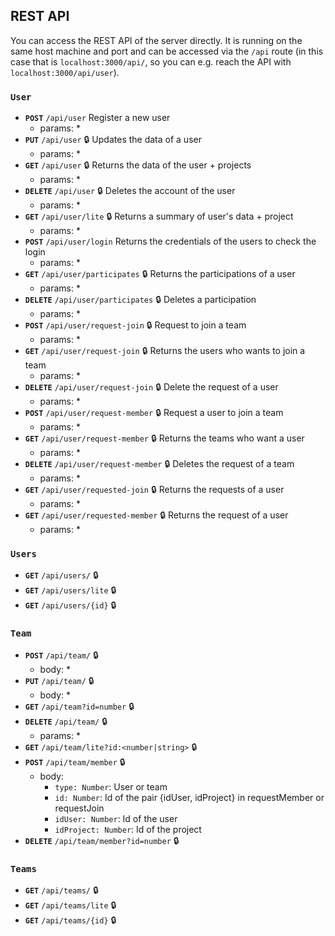## REST API
You can access the REST API of the server directly. It is running on the same host machine and port and can be accessed via the `/api` route (in this case that is `localhost:3000/api/`, so you can e.g. reach the API with `localhost:3000/api/user`).

### `User`
* **`POST`** `/api/user` Register a new user
    * params:
        * 
* **`PUT`** `/api/user` 🔒 Updates the data of a user
    * params:
        * 
* **`GET`** `/api/user` 🔒 Returns the data of the user + projects
    * params:
        * 
* **`DELETE`** `/api/user` 🔒 Deletes the account of the user
    * params:
        * 
* **`GET`** `/api/user/lite` 🔒 Returns a summary of user's data + project
    * params:
        * 
* **`POST`** `/api/user/login` Returns the credentials of the users to check the login
    * params:
        * 
* **`GET`** `/api/user/participates` 🔒 Returns the participations of a user
    * params:
        * 
* **`DELETE`** `/api/user/participates` 🔒 Deletes a participation
    * params:
        * 
* **`POST`** `/api/user/request-join` 🔒 Request to join a team
    * params:
        * 
* **`GET`** `/api/user/request-join` 🔒 Returns the users who wants to join a team
    * params:
        * 
* **`DELETE`** `/api/user/request-join` 🔒 Delete the request of a user
    * params:
        * 
* **`POST`** `/api/user/request-member` 🔒 Request a user to join a team
    * params:
        * 
* **`GET`** `/api/user/request-member` 🔒 Returns the teams who want a user
    * params:
        * 
* **`DELETE`** `/api/user/request-member` 🔒 Deletes the request of a team
    * params:
        * 
* **`GET`** `/api/user/requested-join` 🔒 Returns the requests of a user
    * params:
        * 
* **`GET`** `/api/user/requested-member` 🔒 Returns the request of a user
    * params:
        * 
### `Users` 
* **`GET`** `/api/users/` 🔒
* **`GET`** `/api/users/lite` 🔒
* **`GET`** `/api/users/{id}` 🔒
### `Team` 
* **`POST`** `/api/team/` 🔒
    * body:
        * 
* **`PUT`** `/api/team/` 🔒
    * body:
        * 
* **`GET`** `/api/team?id=number` 🔒
* **`DELETE`** `/api/team/` 🔒
    * params:
        * 
* **`GET`** `/api/team/lite?id:<number|string>` 🔒
* **`POST`** `/api/team/member` 🔒
    * body:
        * `type: Number`: User or team
        * `id: Number`: Id of the pair {idUser, idProject} in requestMember or requestJoin
        * `idUser: Number`: Id of the user
        * `idProject: Number`: Id of the project
* **`DELETE`** `/api/team/member?id=number` 🔒
### `Teams` 
* **`GET`** `/api/teams/` 🔒
* **`GET`** `/api/teams/lite` 🔒
* **`GET`** `/api/teams/{id}` 🔒
